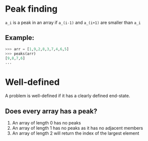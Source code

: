 # Peak finding

`a_i` is a peak in an array if `a_(i-1)` and `a_(i+1)` are smaller than `a_i`

## Example:

```py
>>> arr = [1,9,2,8,3,7,4,6,5]
>>> peaks(arr)
[9,8,7,6]
...
```

# Well-defined

A problem is well-defined if it has a clearly defined end-state.

## Does every array has a peak?

  1. An array of length 0 has no peaks
  2. An array of length 1 has no peaks as it has no adjacent members
  3. An array of length 2 will return the index of the largest element

```bash

```